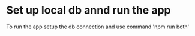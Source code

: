 # Set up local db annd run the app

To run the app setup the db connection and use command 'npm run both'

